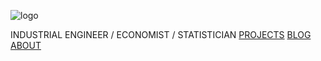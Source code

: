 ![logo](https://static1.squarespace.com/static/5a021aa5a8b2b076f5ddc0b6/t/5a0230d7c83025f13caaf0ba/1510093016468/Screen+Shot+2017-11-07+at+5.16.36+PM.png?format=500w=)

INDUSTRIAL ENGINEER / ECONOMIST / STATISTICIAN
[PROJECTS](https://h4pz.co/projects) [BLOG](https://h4pz.co/blog/) [ABOUT](https://h4pz.co/about/)
